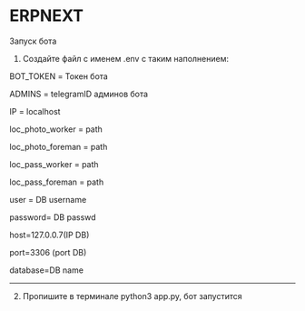 # ERPNEXT

Запуск бота
1. Создайте файл с именем .env с таким наполнением: 
  
  BOT_TOKEN = Токен бота  
  
  ADMINS = telegramID админов бота  
  
  IP = localhost
  
  loc_photo_worker = path 
  
  loc_photo_foreman = path  
  
  loc_pass_worker = path  
  
  loc_pass_foreman = path 
  
  user = DB username  
  
  password= DB passwd 
  
  host=127.0.0.7(IP DB) 
  
  port=3306 (port DB) 
  
  database=DB name
  
------------------------------------------
2. Пропишите в терминале python3 app.py, бот запустится
  
